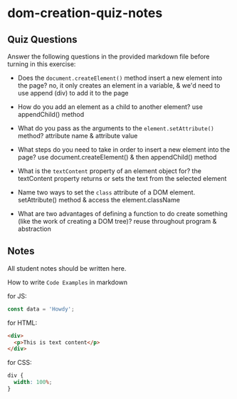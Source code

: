 # dom-creation-quiz-notes

## Quiz Questions

Answer the following questions in the provided markdown file before turning in this exercise:

- Does the `document.createElement()` method insert a new element into the page?
  no, it only creates an element in a variable, & we'd need to use append (div) to add it to the page

- How do you add an element as a child to another element?
  use appendChild() method

- What do you pass as the arguments to the `element.setAttribute()` method?
  attribute name & attribute value

- What steps do you need to take in order to insert a new element into the page?
  use document.createElement() & then appendChild() method

- What is the `textContent` property of an element object for?
  the textContent property returns or sets the text from the selected element

- Name two ways to set the `class` attribute of a DOM element.
  setAttribute() method & access the element.className

- What are two advantages of defining a function to do create something (like the work of creating a DOM tree)?
  reuse throughout program & abstraction

## Notes

All student notes should be written here.

How to write `Code Examples` in markdown

for JS:

```javascript
const data = 'Howdy';
```

for HTML:

```html
<div>
  <p>This is text content</p>
</div>
```

for CSS:

```css
div {
  width: 100%;
}
```
